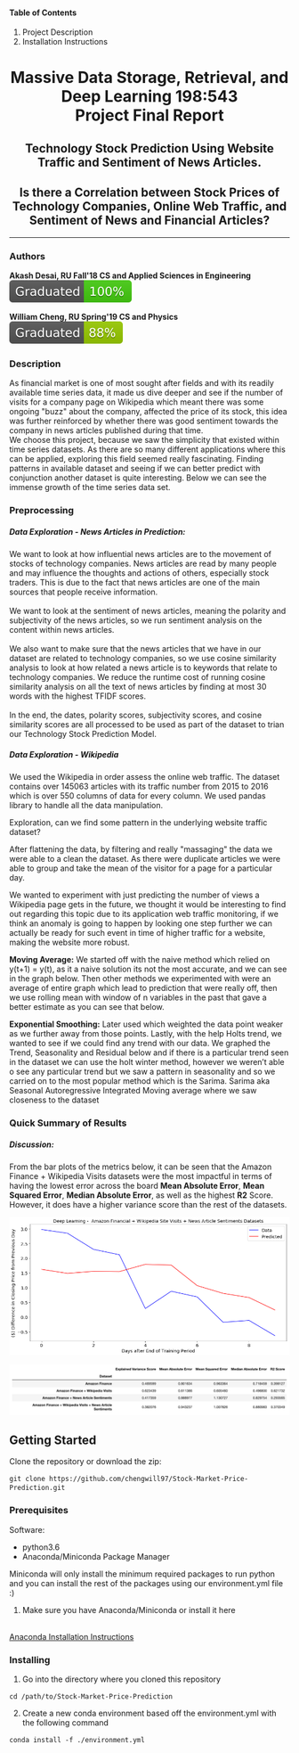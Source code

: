 #### Table of Contents
1. Project Description
2. Installation Instructions

# <h60><center> Massive Data Storage, Retrieval, and Deep Learning 198:543 <br> Project Final Report

## <center> Technology Stock Prediction Using Website Traffic and Sentiment of News Articles.

## <center> Is there a Correlation between Stock Prices of Technology Companies, Online Web Traffic, and Sentiment of News and Financial Articles?

<hr>

### Authors

**Akash Desai, RU Fall'18 CS and Applied Sciences in Engineering**
<br>
![Akash Graduated][akash_graduated]

[akash_graduated]: img/graduated-100%-brightgreen.svg "Akash graduated Fall 2019"

**William Cheng, RU Spring'19 CS and Physics**
<br>
![William Graduated][william_graduated]

[william_graduated]: img/graduated-88%-green.svg "Akash graduated Fall 2019"

### Description

As financial market is one of most sought after fields and with its readily available time series data, it made us dive deeper and see if the number of visits for a company page on Wikipedia which meant there was some ongoing "buzz" about the company, affected the price of its stock, this idea was further reinforced by whether there was good sentiment towards the company in news articles published during that time.
<br>
We choose this project, because we saw the simplicity that existed within time series datasets. As there are so many different applications where this can be applied, exploring this field seemed really fascinating. Finding patterns in available dataset and seeing if we can better predict with conjunction another dataset is quite interesting.  Below we can see the immense growth of the time series data set.

### Preprocessing

##### Data Exploration - News Articles in Prediction:
We want to look at how influential news articles are to the movement of stocks of technology companies. News articles are read by many people and may influence the thoughts and actions of others, especially stock traders. This is due to the fact that news articles are one of the main sources that people receive information.
<br>
<br>
We want to look at the sentiment of news articles, meaning the polarity and subjectivity of the news articles, so we run sentiment analysis on the content within news articles.
<br>
<br>We also want to make sure that the news articles that we have in our dataset are related to technology companies, so we use cosine similarity analysis to look at how related a news article is to keywords that relate to technology companies. We reduce the runtime cost of running cosine similarity analysis on all the text of news articles by finding at most 30 words with the highest TFIDF scores.
<br>
<br>
In the end, the dates, polarity scores, subjectivity scores, and cosine similarity scores are all processed to be used as part of the dataset to trian our Technology Stock Prediction Model.

##### Data Exploration - Wikipedia

We used the Wikipedia in order assess the online web traffic. The dataset contains over 145063 articles with its traffic number from 2015 to 2016 which is over 550 columns of data for every column. We used pandas library to handle all the data manipulation.


Exploration, can we find some pattern in the underlying website traffic dataset?


After flattening the data, by filtering and really "massaging" the data we were able to a clean the dataset. As there were duplicate articles we were able to group and take the mean of the visitor for a page for a particular day.

We wanted to experiment with just predicting the number of views a Wikipedia page gets in the future, we thought it would be interesting to find out regarding this topic due to its application web traffic monitoring, if we think an anomaly is going to happen by looking one step further we can actually be ready for such event in time of higher traffic for a website, making the website more robust.

**Moving Average:**
We started off with the naive method which relied on y(t+1) = y(t), as it a naive solution its not the most accurate, and we can see in the graph below. Then other methods we experimented with were an average of entire graph which lead to prediction that were really off, then we use rolling mean with window of n variables in the past that gave a better estimate as you can see that below.

**Exponential Smoothing:**
Later used which weighted the data point weaker as we further away from those points. Lastly, with the help Holts trend, we wanted to see if we could find any trend with our data. We graphed the Trend, Seasonality and Residual below and if there is a particular trend seen in the dataset we can use the holt winter method, however we weren’t able o see any particular trend but we saw a pattern in seasonality and so we carried on to the most popular method which is the Sarima. Sarima aka Seasonal Autoregressive Integrated Moving average where we saw closeness to the dataset

### Quick Summary of Results

##### Discussion:
From the bar plots of the metrics below, it can be seen that the Amazon Finance + Wikipedia Visits datasets were the most impactful in terms of having the lowest error across the board **Mean Absolute Error**, **Mean Squared Error**, **Median Absolute Error**, as well as the highest **R2** Score. However, it does have a higher variance score than the rest of the datasets.

![alt text][dl_results]

[dl_results]: ./img/dl_results.png "Deep Learning Results"

![alt text][dl_metrics]

[dl_metrics]: ./img/dl_metrics.png "Deep Learning Metrics"

## Getting Started

Clone the repository or download the zip:
```
git clone https://github.com/chengwill97/Stock-Market-Price-Prediction.git
```

### Prerequisites

Software:
- python3.6
- Anaconda/Miniconda Package Manager

Miniconda will only install the minimum required packages to run python and you can install the rest of the packages using our environment.yml file :)

1. Make sure you have Anaconda/Miniconda or install it here
<br>
<a href="https://docs.anaconda.com/anaconda/install/">Anaconda Installation Instructions</a>

### Installing

1. Go into the directory where you cloned this repository
```
cd /path/to/Stock-Market-Price-Prediction
```
2. Create a new conda environment based off the environment.yml with the following command
```
conda install -f ./environment.yml
```